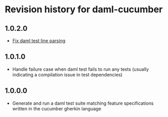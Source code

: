 # Revision history for daml-cucumber

## 1.0.2.0

* [Fix daml test line parsing](https://github.com/obsidiansystems/daml-cucumber/pull/44)

## 1.0.1.0

* Handle failure case when daml test fails to run any tests (usually indicating a compilation issue in test dependencies)

## 1.0.0.0

* Generate and run a daml test suite matching feature specifications written in the cucumber gherkin language
